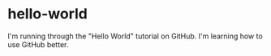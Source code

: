 # hello-world
I'm running through the "Hello World" tutorial on GitHub. 
I'm learning how to use GitHub better.
